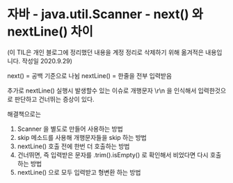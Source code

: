 # 자바 - java.util.Scanner - next() 와 nextLine() 차이

(이 TIL은 개인 블로그에 정리했던 내용을 계정 정리로 삭제하기 위해 옮겨적은 내용입니다. 작성일 2020.9.29)   

next() = 공백 기준으로 나뉨
nextLine() = 한줄을 전부 입력받음

추가로 nextLine() 실행시 발생할수 있는 이슈로 개행문자 \r\n 을 인식해서 입력한것으로 판단하고 건너뛰는 증상이 있다.

해결책으로는
1. Scanner 을 별도로 만들어 사용하는 방법
2. skip 메소드를 사용해 개행문자들을 skip 하는 방법
3. nextLine() 호출 전에 한번 더 호출하는 방법
4. 건너뛰면, 즉 입력받은 문자를 .trim().isEmpty() 로 확인해서 비었다면 다시 호출하는 방법
5. nextLine() 으로 모두 입력받고 형변환 하는 방법

